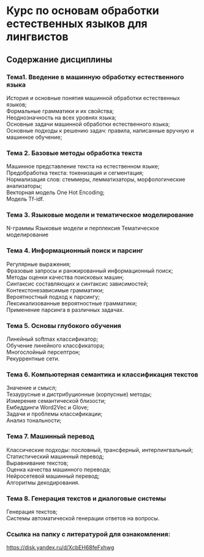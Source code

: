 # Курс по основам обработки естественных языков для лингвистов


## Содержание дисциплины
### Тема1. Введение в машинную обработку естественного языка
История и основные понятия машинной обработки естественных языков;  
Формальные грамматики и их свойства;  
Неоднозначность на всех уровнях языка;   
Основные задачи машинной обработки естественного языка;   
Основные подходы к решению задач: правила, написанные вручную и машинное обучение;   

### Тема 2. Базовые методы обработка текста
Машинное представление текста на естественном языке;  
Предобработка текста: токенизация и сегментация;  
Нормализация слов: стеммеры, лемматизаторы, морфологические анализаторы;  
Векторная модель One Hot Encoding;  
Модель Тf-idf.  


### Тема 3. Языковые модели и тематическое моделирование
N-граммы
Языковые модели и перплексия
Тематическое моделирование

### Тема 4. Информационный поиск и парсинг
Регулярные выражения;  
Фразовые запросы и ранжированный информационный поиск;   
Методы оценки качества поисковых машин;  
Синтаксис составляющих и синтаксис зависимостей;  
Контекстонезависимые грамматики;  
Вероятностный подход к парсингу;  
Лексикализованные вероятностные грамматики;  
Применение парсинга в различных задачах.  

### Тема 5. Основы глубокого обучения
Линейный softmax классификатор;  
Обучение линейного классфикатора;  
Многослойный персептрон;  
Рекуррентные сети.  

### Тема 6. Компьютерная семантика и классификация текстов
Значение и смысл;   
Тезаурусные и  дистрибуционные (корпусные) методы;  
Измерение семантической близости;  
Ембеддинги Word2Vec и Glove;  
Задачи и проблемы классификации;  
Анализ тональности;  

### Тема 7. Машинный перевод
Классические подходы: пословный, трансферный, интерлингвальный;  
Статистический машинный перевод;  
Выравнивание текстов;  
Оценка качества машинного перевода;  
Нейросетевой машинный перевод;  
Алгоритмы декодирования.  

### Тема 8. Генерация текстов и диалоговые системы
Генерация текстов;  
Системы автоматической генерации ответов на вопросы.  


### Ссылка на папку с литературой для ознакомления:

https://disk.yandex.ru/d/XcbEH68feFxhwg

